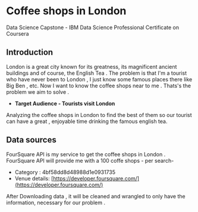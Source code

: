 # Coffee shops in London

Data Science Capstone - IBM Data Science Professional Certificate on Coursera

## Introduction

London is a great city known for its greatness, its magnificent ancient buildings and of course, the English Tea .
The problem is that I'm a tourist who have never been to London , I just know some famous places there like Big Ben , etc. Now I want to know the coffee shops near to me . Thats's the problem we aim to solve .

- **Target Audience - Tourists visit London**

Analyzing the coffee shops in London to find the best of them so our tourist can have a great , enjoyable time drinking the famous english tea.

## Data sources

FourSquare API is my service to get the coffee shops in London .
FourSquare API will provide me with a 100 coffe shops - per search-

- Category : 4bf58dd8d48988d1e0931735
- Venue details: [https://developer.foursquare.com/](https://developer.foursquare.com/)

After Downloading data , it will be cleaned and wrangled to only have the information, necessary for our problem .
